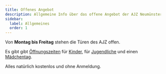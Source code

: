 ```yaml
---
title: Offenes Angebot
description: Allgemeine Info über das offene Angebot der AJZ Neumünster.
sidebar:
  label: Allgemeines
  order: 1
---
```


Von **Montag bis Freitag** stehen die Türen des AJZ offen.

Es gibt gibt [Öffnungszeiten](/oeffnungszeiten) für [Kinder](/offenes-angebot/kinder), für [Jugendliche](/offenes-angebot/jugendliche) und einen [Mädchentag](/offenes-angebot/maedchentag).

Alles natürlich kostenlos und ohne Anmeldung.
